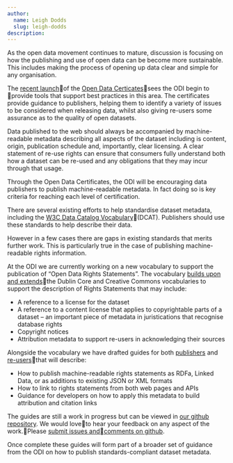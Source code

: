 ```yaml
---
author:
  name: Leigh Dodds
  slug: leigh-dodds
description: 
---
```


<p>As the open data movement continues to mature, discussion is focusing on how the publishing and use of open data can be become more sustainable. This includes making the process of opening up data clear and simple for any organisation.</p>

<p>The <a rel="external" href="http://www.theodi.org/news/new-certificates-launched-help-everyone-discover-understand-and-use-open-data">recent launch</a>of the <a rel="external" href="https://certificates.theodi.org/">Open Data Certicates</a>sees the ODI begin to provide tools that support best practices in this area. The certificates provide guidance to publishers, helping them to identify a variety of issues to be considered when releasing data, whilst also giving re-users some assurance as to the quality of open datasets.</p>

<p>Data published to the web should always be accompanied by machine-readable metadata describing all aspects of the dataset including is content, origin, publication schedule and, importantly, clear licensing. A clear statement of re-use rights can ensure that consumers fully understand both how a dataset can be re-used and any obligations that they may incur through that usage.</p>

<p>Through the Open Data Certificates, the ODI will be encouraging data publishers to publish machine-readable metadata. In fact doing so is key criteria for reaching each level of certification.</p>

<p>There are several existing efforts to help standardise dataset metadata, including the <a rel="external" href="http://www.w3.org/TR/vocab-dcat/#class-dataset">W3C Data Catalog Vocabulary</a>(DCAT). Publishers should use these standards to help describe their data.</p>

<p>However in a few cases there are gaps in existing standards that merits further work. This is particularly true in the case of publishing machine-readable rights information.</p>

<p>At the ODI we are currently working on a new vocabulary to support the publication of &ldquo;Open Data Rights Statements&rdquo;. The vocabulary <a rel="external" href="https://github.com/theodi/open-data-licensing/wiki/Related-Work">builds upon and extends</a>the Dublin Core and Creative Commons vocabularies to support the description of Rights Statements that may include:</p>

<ul>
  <li>A reference to a license for the dataset</li>
  <li>A reference to a content license that applies to copyrightable parts of a dataset &ndash; an important piece of metadata in juristications that recognise database rights</li>
  <li>Copyright notices</li>
  <li>Attribution metadata to support re-users in acknowledging their sources</li>
</ul>

<p>Alongside the vocabulary we have drafted guides for both <a rel="external" href="https://github.com/theodi/open-data-licensing/blob/master/guides/publisher-guide.md">publishers</a> and <a rel="external" href="https://github.com/theodi/open-data-licensing/blob/master/guides/reusers-guide.md">re-users</a>that will describe:</p>

<ul>
  <li>How to publish machine-readable rights statements as RDFa, Linked Data, or as additions to existing JSON or XML formats</li>
  <li>How to link to rights statements from both web pages and APIs</li>
  <li>Guidance for developers on how to apply this metadata to build attribution and citation links</li>
</ul>

<p>The guides are still a work in progress but can be viewed in <a rel="external" href="http://github.com/theodi/open-data-licensing">our github repository</a>. We would loveto hear your feedback on any aspect of the work.Please <a rel="external" href="https://github.com/theodi/open-data-licensing/issues">submit issues andcomments on github</a>.</p>

<p>Once complete these guides will form part of a broader set of guidance from the ODI on how to publish standards-compliant dataset metadata.</p>

